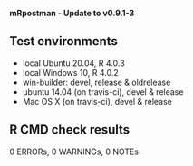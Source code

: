**mRpostman - Update to v0.9.1-3**

## Test environments
* local Ubuntu 20.04, R 4.0.3
* local Windows 10, R 4.0.2
* win-builder: devel, release & oldrelease
* ubuntu 14.04 (on travis-ci), devel & release
* Mac OS X (on travis-ci), devel & release

## R CMD check results
0 ERRORs, 0 WARNINGs, 0 NOTEs
